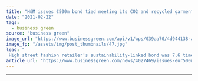 ```yaml
---
title: "H&M issues €500m bond tied meeting its CO2 and recycled garment goals"
date: "2021-02-22"
tags: 
  - business green
source: "business green"
image_url: "https://www.businessgreen.com/api/v1/wps/039aa70/4d944138-a757-4918-a06c-11cdf4adc4e0/3/iStock-458934965-H-M-185x114.jpg"
image_fp: "/assets/img/post_thumbnails/47.jpg"
lead: "
 High street fashion retailer's sustainability-linked bond was 7.6 times oversubscribed, it said ..."
article_url: "https://www.businessgreen.com/news/4027469/issues-eur500m-bond-tied-meeting-co2-recycled-garment-goals"
---
```


---
